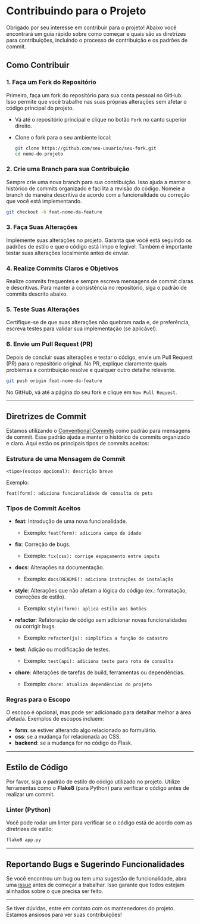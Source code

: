 
# Contribuindo para o Projeto

Obrigado por seu interesse em contribuir para o projeto! Abaixo você encontrará um guia rápido sobre como começar e quais são as diretrizes para contribuições, incluindo o processo de contribuição e os padrões de commit.

## Como Contribuir

### 1. Faça um Fork do Repositório

Primeiro, faça um fork do repositório para sua conta pessoal no GitHub. Isso permite que você trabalhe nas suas próprias alterações sem afetar o código principal do projeto.

- Vá até o repositório principal e clique no botão `Fork` no canto superior direito.
- Clone o fork para o seu ambiente local:

  ```bash
  git clone https://github.com/seu-usuario/seu-fork.git
  cd nome-do-projeto
  ```

### 2. Crie uma Branch para sua Contribuição

Sempre crie uma nova branch para sua contribuição. Isso ajuda a manter o histórico de commits organizado e facilita a revisão do código. Nomeie a branch de maneira descritiva de acordo com a funcionalidade ou correção que você está implementando.

```bash
git checkout -b feat-nome-da-feature
```

### 3. Faça Suas Alterações

Implemente suas alterações no projeto. Garanta que você está seguindo os padrões de estilo e que o código está limpo e legível. Também é importante testar suas alterações localmente antes de enviar.

### 4. Realize Commits Claros e Objetivos

Realize commits frequentes e sempre escreva mensagens de commit claras e descritivas. Para manter a consistência no repositório, siga o padrão de commits descrito abaixo.

### 5. Teste Suas Alterações

Certifique-se de que suas alterações não quebram nada e, de preferência, escreva testes para validar sua implementação (se aplicável).

### 6. Envie um Pull Request (PR)

Depois de concluir suas alterações e testar o código, envie um Pull Request (PR) para o repositório original. No PR, explique claramente quais problemas a contribuição resolve e qualquer outro detalhe relevante.

```bash
git push origin feat-nome-da-feature
```

No GitHub, vá até a página do seu fork e clique em `New Pull Request`. 

---

## Diretrizes de Commit

Estamos utilizando o [Conventional Commits](https://www.conventionalcommits.org/en/v1.0.0/) como padrão para mensagens de commit. Esse padrão ajuda a manter o histórico de commits organizado e claro. Aqui estão os principais tipos de commits aceitos:

### Estrutura de uma Mensagem de Commit

```
<tipo>(escopo opcional): descrição breve
```

Exemplo:

```
feat(form): adiciona funcionalidade de consulta de pets
```

### Tipos de Commit Aceitos

- **feat**: Introdução de uma nova funcionalidade.
  - Exemplo: `feat(form): adiciona campo de idade`
  
- **fix**: Correção de bugs.
  - Exemplo: `fix(css): corrige espaçamento entre inputs`
  
- **docs**: Alterações na documentação.
  - Exemplo: `docs(README): adiciona instruções de instalação`
  
- **style**: Alterações que não afetam a lógica do código (ex.: formatação, correções de estilo).
  - Exemplo: `style(form): aplica estilo aos botões`
  
- **refactor**: Refatoração de código sem adicionar novas funcionalidades ou corrigir bugs.
  - Exemplo: `refactor(js): simplifica a função de cadastro`
  
- **test**: Adição ou modificação de testes.
  - Exemplo: `test(api): adiciona teste para rota de consulta`
  
- **chore**: Alterações de tarefas de build, ferramentas ou dependências.
  - Exemplo: `chore: atualiza dependências do projeto`

### Regras para o Escopo
O escopo é opcional, mas pode ser adicionado para detalhar melhor a área afetada. Exemplos de escopos incluem:
- **form**: se estiver alterando algo relacionado ao formulário.
- **css**: se a mudança for relacionada ao CSS.
- **backend**: se a mudança for no código do Flask.

---

## Estilo de Código

Por favor, siga o padrão de estilo do código utilizado no projeto. Utilize ferramentas como o **Flake8** (para Python) para verificar o código antes de realizar um commit.

### Linter (Python)

Você pode rodar um linter para verificar se o código está de acordo com as diretrizes de estilo:

```bash
flake8 app.py
```

---

## Reportando Bugs e Sugerindo Funcionalidades

Se você encontrou um bug ou tem uma sugestão de funcionalidade, abra uma [issue](https://github.com/seu-usuario/seu-repositorio/issues) antes de começar a trabalhar. Isso garante que todos estejam alinhados sobre o que precisa ser feito.

---

Se tiver dúvidas, entre em contato com os mantenedores do projeto. Estamos ansiosos para ver suas contribuições!
